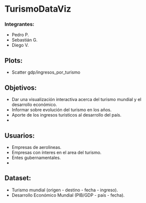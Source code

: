 # TurismoDataViz
### Integrantes:
- Pedro P.
- Sebastián G.
- Diego V.

## Plots:
- Scatter gdp/ingresos_por_turismo

## Objetivos:
- Dar una visualización interactiva acerca del turismo mundial y el desarrollo económico.
- Informar sobre evolución del turismo en los años.
- Aporte de los ingresos turisticos al desarrollo del país.
- 
## Usuarios:
- Empresas de aerolineas.
- Empresas con ínteres en el area del turismo.
- Entes gubernamentales.
- 
## Dataset:
- Turismo mundial (origen - destino - fecha - ingreso).
- Desarrollo Económico Mundial (PIB/GDP - país - fecha).
